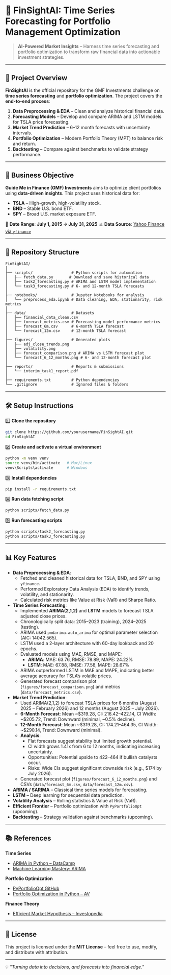 # 🚀 FinSightAI: Time Series Forecasting for Portfolio Management Optimization

> **AI-Powered Market Insights** – Harness time series forecasting and portfolio optimization to transform raw financial data into actionable investment strategies.
---

## 📌 Project Overview

**FinSightAI** is the official repository for the GMF Investments challenge on **time series forecasting** and **portfolio optimization**.
The project covers the **end-to-end process**:

1. **Data Preprocessing & EDA** – Clean and analyze historical financial data.
2. **Forecasting Models** – Develop and compare ARIMA and LSTM models for TSLA price forecasting.
3. **Market Trend Prediction** – 6–12 month forecasts with uncertainty intervals.
4. **Portfolio Optimization** – Modern Portfolio Theory (MPT) to balance risk and return.
5. **Backtesting** – Compare against benchmarks to validate strategy performance.

---

## 🎯 Business Objective

**Guide Me in Finance (GMF) Investments** aims to optimize client portfolios using **data-driven insights**. This project uses historical data for:

* **TSLA** – High-growth, high-volatility stock.
* **BND** – Stable U.S. bond ETF.
* **SPY** – Broad U.S. market exposure ETF.

📅 **Date Range**: **July 1, 2015 → July 31, 2025**
📊 **Data Source**: [Yahoo Finance via `yfinance`](https://pypi.org/project/yfinance/)

---

## 📂 Repository Structure

```
FinSightAI/
│
├── scripts/                 # Python scripts for automation
│   ├── fetch_data.py       # Download and save historical data
│   ├── task2_forecasting.py # ARIMA and LSTM model implementation
│   └── task3_forecasting.py # 6- and 12-month TSLA forecasts
│
├── notebooks/               # Jupyter Notebooks for analysis
│   └── preprocess_eda.ipynb # Data cleaning, EDA, stationarity, risk metrics
│
├── data/                    # Datasets
│   ├── financial_data_clean.csv
│   ├── forecast_metrics.csv # Forecasting model performance metrics
│   ├── forecast_6m.csv      # 6-month TSLA forecast
│   └── forecast_12m.csv     # 12-month TSLA forecast
│
├── figures/                 # Generated plots
│   ├── adj_close_trends.png
│   ├── volatility.png
│   ├── forecast_comparison.png # ARIMA vs LSTM forecast plot
│   └── forecast_6_12_months.png # 6- and 12-month forecast plot
│
├── reports/                 # Reports & submissions
│   └── interim_task1_report.pdf
│
├── requirements.txt         # Python dependencies
└── .gitignore               # Ignored files & folders
```

---

## 🛠 Setup Instructions

1️⃣ **Clone the repository**

```bash
git clone https://github.com/yourusername/FinSightAI.git
cd FinSightAI
```

2️⃣ **Create and activate a virtual environment**

```bash
python -m venv venv
source venv/bin/activate   # Mac/Linux
venv\Scripts\activate      # Windows
```

3️⃣ **Install dependencies**

```bash
pip install -r requirements.txt
```

4️⃣ **Run data fetching script**

```bash
python scripts/fetch_data.py
```

5️⃣ **Run forecasting scripts**

```bash
python scripts/task2_forecasting.py
python scripts/task3_forecasting.py
```

---

## 📊 Key Features

* **Data Preprocessing & EDA**:
  - Fetched and cleaned historical data for TSLA, BND, and SPY using `yfinance`.
  - Performed Exploratory Data Analysis (EDA) to identify trends, volatility, and stationarity.
  - Calculated risk metrics like Value at Risk (VaR) and Sharpe Ratio.
* **Time Series Forecasting**:
  - Implemented **ARIMA(2,1,2)** and **LSTM** models to forecast TSLA adjusted close prices.
  - Chronologically split data: 2015–2023 (training), 2024–2025 (testing).
  - ARIMA used `pmdarima.auto_arima` for optimal parameter selection (AIC: 14042.565).
  - LSTM used a 2-layer architecture with 60-day lookback and 20 epochs.
  - Evaluated models using MAE, RMSE, and MAPE:
    - **ARIMA**: MAE: 63.76, RMSE: 78.89, MAPE: 24.22%
    - **LSTM**: MAE: 67.88, RMSE: 77.58, MAPE: 28.67%
  - ARIMA outperformed LSTM in MAE and MAPE, indicating better average accuracy for TSLA’s volatile prices.
  - Generated forecast comparison plot (`figures/forecast_comparison.png`) and metrics (`data/forecast_metrics.csv`).
* **Market Trend Prediction**:
  - Used ARIMA(2,1,2) to forecast TSLA prices for 6 months (August 2025 – February 2026) and 12 months (August 2025 – July 2026).
  - **6-Month Forecast**: Mean ~$319.28, CI: $216.42–$422.14, CI Width: ~$205.72, Trend: Downward (minimal, ~0.5% decline).
  - **12-Month Forecast**: Mean ~$319.28, CI: $174.21–$464.35, CI Width: ~$290.14, Trend: Downward (minimal).
  - **Analysis**:
    - Flat forecasts suggest stability but limited growth potential.
    - CI width grows 1.41x from 6 to 12 months, indicating increasing uncertainty.
    - Opportunities: Potential upside to $422–$464 if bullish catalysts occur.
    - Risks: Wide CIs suggest significant downside risk (e.g., $174 by July 2026).
  - Generated forecast plot (`figures/forecast_6_12_months.png`) and CSVs (`data/forecast_6m.csv`, `data/forecast_12m.csv`).
* **ARIMA / SARIMA** – Classical time series models for forecasting.
* **LSTM** – Deep learning for sequential data prediction.
* **Volatility Analysis** – Rolling statistics & Value at Risk (VaR).
* **Efficient Frontier** – Portfolio optimization with `PyPortfolioOpt` (upcoming).
* **Backtesting** – Strategy validation against benchmarks (upcoming).

---

## 📚 References

**Time Series**

* [ARIMA in Python – DataCamp](https://www.datacamp.com/tutorial/arima)
* [Machine Learning Mastery: ARIMA](https://machinelearningmastery.com/arima-for-time-series-forecasting-with-python/)

**Portfolio Optimization**

* [PyPortfolioOpt GitHub](https://github.com/robertmartin8/PyPortfolioOpt)
* [Portfolio Optimization in Python – AV](https://www.analyticsvidhya.com/blog/2021/04/portfolio-optimization-using-mpt-in-python/)

**Finance Theory**

* [Efficient Market Hypothesis – Investopedia](https://www.investopedia.com/terms/e/efficientmarkethypothesis.asp)

---

## 📄 License

This project is licensed under the **MIT License** – feel free to use, modify, and distribute with attribution.

---

💡 *"Turning data into decisions, and forecasts into financial edge."*

